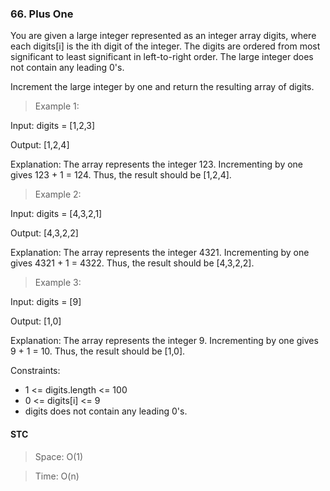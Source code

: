 ### 66. Plus One

You are given a large integer represented as an integer array digits, where each digits[i] is the ith digit of the integer. The digits are ordered from most significant to least significant in left-to-right order. The large integer does not contain any leading 0's.

Increment the large integer by one and return the resulting array of digits.

> Example 1:

Input: digits = [1,2,3]

Output: [1,2,4]

Explanation: The array represents the integer 123. Incrementing by one gives 123 + 1 = 124. Thus, the result should be [1,2,4].

> Example 2:

Input: digits = [4,3,2,1]

Output: [4,3,2,2]

Explanation: The array represents the integer 4321. Incrementing by one gives 4321 + 1 = 4322. Thus, the result should be [4,3,2,2].

> Example 3:

Input: digits = [9]

Output: [1,0]

Explanation: The array represents the integer 9. Incrementing by one gives 9 + 1 = 10. Thus, the result should be [1,0].

Constraints:

- 1 <= digits.length <= 100
- 0 <= digits[i] <= 9
- digits does not contain any leading 0's.

#### STC

> Space: O(1)

> Time: O(n)
